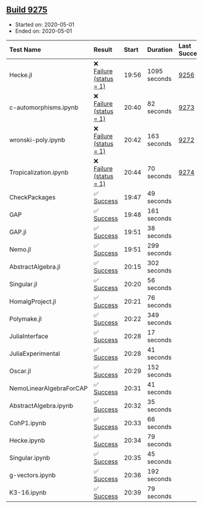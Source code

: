 ## [Build 9275](https://oscarci.mathematik.uni-kl.de/job/oscar/9275/)

* Started on: 2020-05-01
* Ended on: 2020-05-01

| Test Name    | Result | Start | Duration | Last Success | First Failure |
|:-------------|:-------|:------|:---------|:-------------|:--------------|
| Hecke.jl | ❌ [Failure (status = 1)](https://oscarci.mathematik.uni-kl.de/job/oscar/9275/artifact/logs/build-9275/Hecke.jl.log) | 19:56 | 1095 seconds | [9256](https://oscarci.mathematik.uni-kl.de/job/oscar/9256/) | [9257](https://oscarci.mathematik.uni-kl.de/job/oscar/9257/) |
| c-automorphisms.ipynb | ❌ [Failure (status = 1)](https://oscarci.mathematik.uni-kl.de/job/oscar/9275/artifact/logs/build-9275/c-automorphisms.ipynb.log) | 20:40 | 82 seconds | [9273](https://oscarci.mathematik.uni-kl.de/job/oscar/9273/) | [9274](https://oscarci.mathematik.uni-kl.de/job/oscar/9274/) |
| wronski-poly.ipynb | ❌ [Failure (status = 1)](https://oscarci.mathematik.uni-kl.de/job/oscar/9275/artifact/logs/build-9275/wronski-poly.ipynb.log) | 20:42 | 163 seconds | [9272](https://oscarci.mathematik.uni-kl.de/job/oscar/9272/) | [9273](https://oscarci.mathematik.uni-kl.de/job/oscar/9273/) |
| Tropicalization.ipynb | ❌ [Failure (status = 1)](https://oscarci.mathematik.uni-kl.de/job/oscar/9275/artifact/logs/build-9275/Tropicalization.ipynb.log) | 20:44 | 70 seconds | [9274](https://oscarci.mathematik.uni-kl.de/job/oscar/9274/) | [9275](https://oscarci.mathematik.uni-kl.de/job/oscar/9275/) |
| CheckPackages | ✅ [Success](https://oscarci.mathematik.uni-kl.de/job/oscar/9275/artifact/logs/build-9275/CheckPackages.log) | 19:47 | 49 seconds |  |  |
| GAP | ✅ [Success](https://oscarci.mathematik.uni-kl.de/job/oscar/9275/artifact/logs/build-9275/GAP.log) | 19:48 | 161 seconds |  |  |
| GAP.jl | ✅ [Success](https://oscarci.mathematik.uni-kl.de/job/oscar/9275/artifact/logs/build-9275/GAP.jl.log) | 19:51 | 38 seconds |  |  |
| Nemo.jl | ✅ [Success](https://oscarci.mathematik.uni-kl.de/job/oscar/9275/artifact/logs/build-9275/Nemo.jl.log) | 19:51 | 299 seconds |  |  |
| AbstractAlgebra.jl | ✅ [Success](https://oscarci.mathematik.uni-kl.de/job/oscar/9275/artifact/logs/build-9275/AbstractAlgebra.jl.log) | 20:15 | 302 seconds |  |  |
| Singular.jl | ✅ [Success](https://oscarci.mathematik.uni-kl.de/job/oscar/9275/artifact/logs/build-9275/Singular.jl.log) | 20:20 | 56 seconds |  |  |
| HomalgProject.jl | ✅ [Success](https://oscarci.mathematik.uni-kl.de/job/oscar/9275/artifact/logs/build-9275/HomalgProject.jl.log) | 20:21 | 76 seconds |  |  |
| Polymake.jl | ✅ [Success](https://oscarci.mathematik.uni-kl.de/job/oscar/9275/artifact/logs/build-9275/Polymake.jl.log) | 20:22 | 349 seconds |  |  |
| JuliaInterface | ✅ [Success](https://oscarci.mathematik.uni-kl.de/job/oscar/9275/artifact/logs/build-9275/JuliaInterface.log) | 20:28 | 17 seconds |  |  |
| JuliaExperimental | ✅ [Success](https://oscarci.mathematik.uni-kl.de/job/oscar/9275/artifact/logs/build-9275/JuliaExperimental.log) | 20:28 | 41 seconds |  |  |
| Oscar.jl | ✅ [Success](https://oscarci.mathematik.uni-kl.de/job/oscar/9275/artifact/logs/build-9275/Oscar.jl.log) | 20:29 | 152 seconds |  |  |
| NemoLinearAlgebraForCAP | ✅ [Success](https://oscarci.mathematik.uni-kl.de/job/oscar/9275/artifact/logs/build-9275/NemoLinearAlgebraForCAP.log) | 20:31 | 41 seconds |  |  |
| AbstractAlgebra.ipynb | ✅ [Success](https://oscarci.mathematik.uni-kl.de/job/oscar/9275/artifact/logs/build-9275/AbstractAlgebra.ipynb.log) | 20:32 | 35 seconds |  |  |
| CohP1.ipynb | ✅ [Success](https://oscarci.mathematik.uni-kl.de/job/oscar/9275/artifact/logs/build-9275/CohP1.ipynb.log) | 20:33 | 66 seconds |  |  |
| Hecke.ipynb | ✅ [Success](https://oscarci.mathematik.uni-kl.de/job/oscar/9275/artifact/logs/build-9275/Hecke.ipynb.log) | 20:34 | 79 seconds |  |  |
| Singular.ipynb | ✅ [Success](https://oscarci.mathematik.uni-kl.de/job/oscar/9275/artifact/logs/build-9275/Singular.ipynb.log) | 20:35 | 45 seconds |  |  |
| g-vectors.ipynb | ✅ [Success](https://oscarci.mathematik.uni-kl.de/job/oscar/9275/artifact/logs/build-9275/g-vectors.ipynb.log) | 20:36 | 192 seconds |  |  |
| K3-16.ipynb | ✅ [Success](https://oscarci.mathematik.uni-kl.de/job/oscar/9275/artifact/logs/build-9275/K3-16.ipynb.log) | 20:39 | 79 seconds |  |  |
